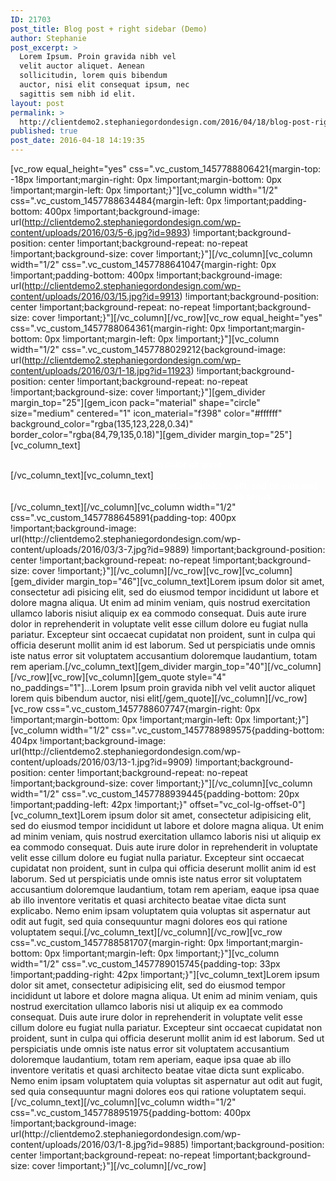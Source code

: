 ```yaml
---
ID: 21703
post_title: Blog post + right sidebar (Demo)
author: Stephanie
post_excerpt: >
  Lorem Ipsum. Proin gravida nibh vel
  velit auctor aliquet. Aenean
  sollicitudin, lorem quis bibendum
  auctor, nisi elit consequat ipsum, nec
  sagittis sem nibh id elit.
layout: post
permalink: >
  http://clientdemo2.stephaniegordondesign.com/2016/04/18/blog-post-right-sidebar-9/
published: true
post_date: 2016-04-18 14:19:35
---
```

[vc_row equal_height="yes" css=".vc_custom_1457788806421{margin-top: -18px !important;margin-right: 0px !important;margin-bottom: 0px !important;margin-left: 0px !important;}"][vc_column width="1/2" css=".vc_custom_1457788634484{margin-left: 0px !important;padding-bottom: 400px !important;background-image: url(http://clientdemo2.stephaniegordondesign.com/wp-content/uploads/2016/03/5-6.jpg?id=9893) !important;background-position: center !important;background-repeat: no-repeat !important;background-size: cover !important;}"][/vc_column][vc_column width="1/2" css=".vc_custom_1457788641047{margin-right: 0px !important;padding-bottom: 400px !important;background-image: url(http://clientdemo2.stephaniegordondesign.com/wp-content/uploads/2016/03/15.jpg?id=9913) !important;background-position: center !important;background-repeat: no-repeat !important;background-size: cover !important;}"][/vc_column][/vc_row][vc_row equal_height="yes" css=".vc_custom_1457788064361{margin-right: 0px !important;margin-bottom: 0px !important;margin-left: 0px !important;}"][vc_column width="1/2" css=".vc_custom_1457788029212{background-image: url(http://clientdemo2.stephaniegordondesign.com/wp-content/uploads/2016/03/1-18.jpg?id=11923) !important;background-position: center !important;background-repeat: no-repeat !important;background-size: cover !important;}"][gem_divider margin_top="25"][gem_icon pack="material" shape="circle" size="medium" centered="1" icon_material="f398" color="#ffffff" background_color="rgba(135,123,228,0.34)" border_color="rgba(84,79,135,0.18)"][gem_divider margin_top="25"][vc_column_text]
<div class="title-h4" style="text-align: center;"><span style="color: #ffffff;">dolor ipsum</span>
<span style="color: #ffffff;">dolor sit amet</span></div>
[/vc_column_text][vc_column_text]
<div style="text-align: center;"><span style="color: #ffffff;">Lorem ipsum dolor sit amet, consectetur adipisicing elit, sed do eiusmod tempor incididunt ut labore et dolore magna aliqua.</span></div>
[/vc_column_text][/vc_column][vc_column width="1/2" css=".vc_custom_1457788645891{padding-top: 400px !important;background-image: url(http://clientdemo2.stephaniegordondesign.com/wp-content/uploads/2016/03/3-7.jpg?id=9889) !important;background-position: center !important;background-repeat: no-repeat !important;background-size: cover !important;}"][/vc_column][/vc_row][vc_row][vc_column][gem_divider margin_top="46"][vc_column_text]Lorem ipsum dolor sit amet, consectetur adi pisicing elit, sed do eiusmod tempor incididunt ut labore et dolore magna aliqua. Ut enim ad minim veniam, quis nostrud exercitation ullamco laboris nisiut aliquip ex ea commodo consequat. Duis aute irure dolor in reprehenderit in voluptate velit esse cillum dolore eu fugiat nulla pariatur. Excepteur sint occaecat cupidatat non proident, sunt in culpa qui officia deserunt mollit anim id est laborum. Sed ut perspiciatis unde omnis iste natus error sit voluptatem accusantium doloremque laudantium, totam rem aperiam.[/vc_column_text][gem_divider margin_top="40"][/vc_column][/vc_row][vc_row][vc_column][gem_quote style="4" no_paddings="1"]...Lorem Ipsum proin gravida nibh vel velit auctor aliquet lorem quis bibendum auctor, nisi elit[/gem_quote][/vc_column][/vc_row][vc_row css=".vc_custom_1457788607747{margin-right: 0px !important;margin-bottom: 0px !important;margin-left: 0px !important;}"][vc_column width="1/2" css=".vc_custom_1457788989575{padding-bottom: 404px !important;background-image: url(http://clientdemo2.stephaniegordondesign.com/wp-content/uploads/2016/03/13-1.jpg?id=9909) !important;background-position: center !important;background-repeat: no-repeat !important;background-size: cover !important;}"][/vc_column][vc_column width="1/2" css=".vc_custom_1457788939445{padding-bottom: 20px !important;padding-left: 42px !important;}" offset="vc_col-lg-offset-0"][vc_column_text]Lorem ipsum dolor sit amet, consectetur adipisicing elit, sed do eiusmod tempor incididunt ut labore et dolore magna aliqua. Ut enim ad minim veniam, quis nostrud exercitation ullamco laboris nisi ut aliquip ex ea commodo consequat. Duis aute irure dolor in reprehenderit in voluptate velit esse cillum dolore eu fugiat nulla pariatur. Excepteur sint occaecat cupidatat non proident, sunt in culpa qui officia deserunt mollit anim id est laborum. Sed ut perspiciatis unde omnis iste natus error sit voluptatem accusantium doloremque laudantium, totam rem aperiam, eaque ipsa quae ab illo inventore veritatis et quasi architecto beatae vitae dicta sunt explicabo. Nemo enim ipsam voluptatem quia voluptas sit aspernatur aut odit aut fugit, sed quia consequuntur magni dolores eos qui ratione voluptatem sequi.[/vc_column_text][/vc_column][/vc_row][vc_row css=".vc_custom_1457788581707{margin-right: 0px !important;margin-bottom: 0px !important;margin-left: 0px !important;}"][vc_column width="1/2" css=".vc_custom_1457789015745{padding-top: 33px !important;padding-right: 42px !important;}"][vc_column_text]Lorem ipsum dolor sit amet, consectetur adipisicing elit, sed do eiusmod tempor incididunt ut labore et dolore magna aliqua. Ut enim ad minim veniam, quis nostrud exercitation ullamco laboris nisi ut aliquip ex ea commodo consequat. Duis aute irure dolor in reprehenderit in voluptate velit esse cillum dolore eu fugiat nulla pariatur. Excepteur sint occaecat cupidatat non proident, sunt in culpa qui officia deserunt mollit anim id est laborum. Sed ut perspiciatis unde omnis iste natus error sit voluptatem accusantium doloremque laudantium, totam rem aperiam, eaque ipsa quae ab illo inventore veritatis et quasi architecto beatae vitae dicta sunt explicabo. Nemo enim ipsam voluptatem quia voluptas sit aspernatur aut odit aut fugit, sed quia consequuntur magni dolores eos qui ratione voluptatem sequi.[/vc_column_text][/vc_column][vc_column width="1/2" css=".vc_custom_1457788951975{padding-bottom: 400px !important;background-image: url(http://clientdemo2.stephaniegordondesign.com/wp-content/uploads/2016/03/1-8.jpg?id=9885) !important;background-position: center !important;background-repeat: no-repeat !important;background-size: cover !important;}"][/vc_column][/vc_row]